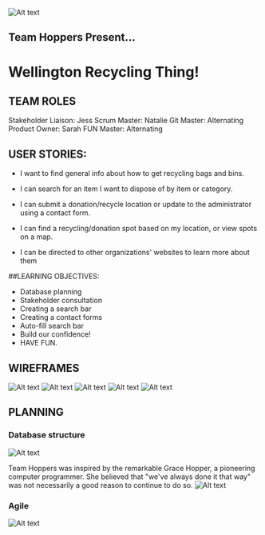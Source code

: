 ![Alt text](https://github.com/GroupProjects-hihi2017/TeamHoppers/blob/planning/public/planning/planning%20images/Team%20Hoppers.jpg)

## Team Hoppers Present...

# Wellington Recycling Thing!

## TEAM ROLES
Stakeholder Liaison: Jess
Scrum Master: Natalie
Git Master: Alternating
Product Owner: Sarah
FUN Master: Alternating


## USER STORIES:

- I want to find general info about how to get recycling bags and bins.

- I can search for an item I want to dispose of by item or category.

- I can submit a donation/recycle location or update to the administrator using a contact form.

- I can find a recycling/donation spot based on my location, or view spots on a map.

- I can be directed to other organizations' websites to learn more about them


##LEARNING OBJECTIVES:

- Database planning
- Stakeholder consultation
- Creating a search bar
- Creating a contact forms
- Auto-fill search bar
- Build our confidence!
- HAVE FUN.

## WIREFRAMES

![Alt text](https://github.com/GroupProjects-hihi2017/TeamHoppers/blob/planning/planning/planning%20images/wireframe_search-home.jpg)
![Alt text](https://github.com/GroupProjects-hihi2017/TeamHoppers/blob/planning/planning/planning%20images/wireframe_search-result.jpg)
![Alt text](https://github.com/GroupProjects-hihi2017/TeamHoppers/blob/planning/planning/planning%20images/wireframe_categories.jpg)
![Alt text](https://github.com/GroupProjects-hihi2017/TeamHoppers/blob/planning/planning/planning%20images/wireframe_about.jpg)
![Alt text](https://github.com/GroupProjects-hihi2017/TeamHoppers/blob/planning/planning/planning%20images/wireframe_contact.jpg)

## PLANNING
### Database structure
![Alt text](https://github.com/GroupProjects-hihi2017/TeamHoppers/blob/planning/planning/planning%20images/Database%20planning.jpg)

Team Hoppers was inspired by the remarkable Grace Hopper, a pioneering computer programmer. She believed that "we've always done it that way" was not necessarily a good reason to continue to do so.
![Alt text](https://github.com/GroupProjects-hihi2017/TeamHoppers/blob/planning/planning/planning%20images/hopper.jpg)

### Agile
![Alt text](https://github.com/GroupProjects-hihi2017/TeamHoppers/blob/planning/planning/planning%20images/Planning%20board%201.jpg)

